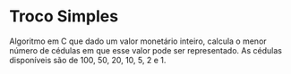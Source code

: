 # Troco Simples
Algoritmo em C que dado um valor monetário inteiro, calcula o menor número de cédulas em que esse valor pode ser representado.
As cédulas disponíveis são de 100, 50, 20, 10, 5, 2 e 1.
